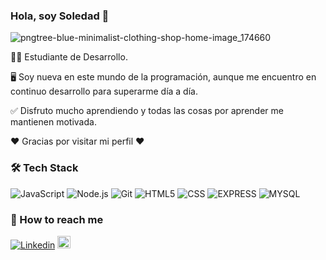 ### Hola, soy Soledad 👋

![pngtree-blue-minimalist-clothing-shop-home-image_174660](https://user-images.githubusercontent.com/84512521/123501849-2b5fe580-d61e-11eb-95c8-4ebf5d9bd522.jpg)

 <p align='justify'>
 
  👩‍💻 Estudiante de Desarrollo.
  
  🖥️ Soy nueva en este mundo de la programación, aunque me encuentro en continuo desarrollo para superarme día a día.
  
 ✅ Disfruto mucho aprendiendo y todas las cosas por aprender me mantienen motivada.

 ♥️ Gracias por visitar mi perfil ♥️


<h3>🛠 Tech Stack</h3>

   ![JavaScript](https://img.shields.io/badge/-JavaScript-333333?style=flat&logo=javascript)
   ![Node.js](https://img.shields.io/badge/-Node.js-333333?style=flat&logo=node.js)
   ![Git](https://img.shields.io/badge/-Git-333333?style=flat&logo=git)
   ![HTML5](https://img.shields.io/badge/-HTML5-333333?style=flat&logo=HTML5)
   ![CSS](https://img.shields.io/badge/-CSS-333333?style=flat&logo=CSS3&logoColor=1572B6)
   ![EXPRESS](https://img.shields.io/badge/-Express-333333?style=flat&logo=Express)
   ![MYSQL](https://img.shields.io/badge/-MYSQL-333333?style=flat&logo=mysql)

<h3>📎 How to reach me</h3>

 [![Linkedin](https://img.shields.io/badge/-LinkedIn-blue?style=flat&logo=Linkedin&logoColor=white&link=https://www.linkedin.com/in/mar%C3%ADa-soledad-vallejos/)](https://www.linkedin.com/in/mar%C3%ADa-soledad-vallejos/) <a href="mailto:soledad_vallejos@hotmail.com" ><img width="20.5vw" src="https://user-images.githubusercontent.com/84512521/123503783-7df3ce80-d62b-11eb-8adf-608fd20c47e7.png">




